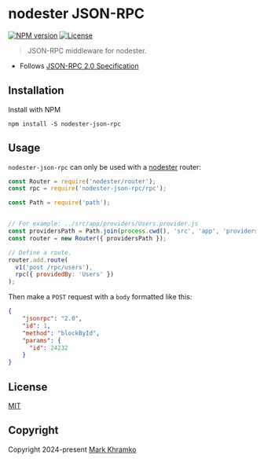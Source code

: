 # nodester JSON-RPC

[![NPM version](https://img.shields.io/npm/v/nodester-json-rpc)](https://www.npmjs.com/package/nodester-json-rpc)
[![License](https://img.shields.io/npm/l/nodester-json-rpc)](https://www.npmjs.com/package/nodester-json-rpc)

> JSON-RPC middleware for nodester.

* Follows [JSON-RPC 2.0 Specification](https://www.jsonrpc.org/specification)


## Installation

Install with NPM

```shell
npm install -S nodester-json-rpc
```

## Usage

`nodester-json-rpc` can only be used with a [nodester](https://www.npmjs.com/package/nodester) router:

```js
const Router = require('nodester/router');
const rpc = require('nodester-json-rpc/rpc');

const Path = require('path');


// For example: ../src/app/providers/Users.provider.js
const providersPath = Path.join(process.cwd(), 'src', 'app', 'providers');
const router = new Router({ providersPath });

// Define a route.
router.add.route(
  v1('post /rpc/users'),
  rpc({ providedBy: 'Users' })
);
```


Then make a `POST` request with a `body` formatted like this:

```json
{
    "jsonrpc": "2.0",
    "id": 1,
    "method": "blockById",
    "params": {
      "id": 24232
    }
}
```


## License
[MIT](LICENSE)

## Copyright
Copyright 2024-present [Mark Khramko](https://github.com/MarkKhramko)
